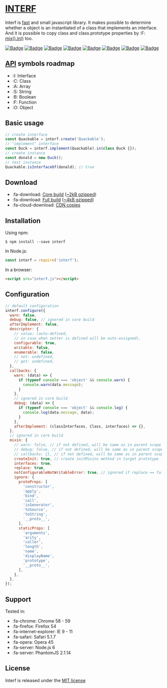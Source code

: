 # <span class="logo">[INTERF](https://shvabuk.github.io/interf) </span>

Interf is [fast](performance.md) and small javascript library.
It makes possible to determine whether a object is an instantiated of a class that implements an interface.
And it is possible to copy class and class.prototype properties by :F: [mix().in()](api/mixin/mix-in.md) too.

<a href="#"><img alt="Badge" src="https://img.shields.io/badge/interfaced-It is about 20% reliable and cooler-518a07.svg?style=flat-square"></a> <a href="#"><img alt="Badge" src="https://img.shields.io/badge/test-badge-518a07.svg?style=flat-square"></a> <a href="#"><img alt="Badge" src="https://img.shields.io/badge/test-badge-518a07.svg?style=flat-square"></a> <a href="#"><img alt="Badge" src="https://img.shields.io/badge/test-badge-518a07.svg?style=flat-square"></a> <a href="#"><img alt="Badge" src="https://img.shields.io/badge/test-badge-518a07.svg?style=flat-square"></a> <a href="#"><img alt="Badge" src="https://img.shields.io/badge/test-badge-518a07.svg?style=flat-square"></a> <a href="#"><img alt="Badge" src="https://img.shields.io/badge/test-badge-518a07.svg?style=flat-square"></a> <a href="#"><img alt="Badge" src="https://img.shields.io/badge/test-badge-518a07.svg?style=flat-square"></a>

## [API](https://shvabuk.github.io/interf/docs) symbols roadmap

* :I: Interface
* :C: Class
* :A: Array
* :S: String
* :B: Boolean
* :F: Function
* :O: Object

## Basic usage

``` javascript
// create interface
const Quackable = interf.create('Quackable');
// "implement" interface
const Duck = interf.implement(Quackable).in(class Duck {});
// create instance
const donald = new Duck();
// test instance
Quackable.isInterfaceOf(donald); // true
```

## Download

* :fa-download: [Core build](https://raw.githubusercontent.com/shvabuk/interf/master/dist/interf-core.js) ([~2kB gzipped](https://raw.githubusercontent.com/shvabuk/interf/master/dist/interf-core.min.js))
* :fa-download: [Full build](https://raw.githubusercontent.com/shvabuk/interf/master/dist/interf.js) ([~4kB gzipped](https://raw.githubusercontent.com/shvabuk/interf/master/dist/interf.min.js))
* :fa-cloud-download: [CDN copies](#)

## Installation

Using npm:
``` shell
$ npm install --save interf
```

In Node.js:
``` javascript
const interf = require('interf');
```

In a browser:
``` html
<script src="interf.js"></script>
```

## Configuration
``` javascript
// default configuration
interf.configure({
  warn: false,
  debug: false, // ignored in core build
  afterImplement: false,
  descriptor: {
    // value: (auto-defined,
    // in case when setter is defined will be auto-assigned),
    configurable: true,
    writable: false,
    enumerable: false,
    // set: undefined,
    // get: undefined,
  },
  callbacks: {
    warn: (data) => {
      if (typeof console === 'object' && console.warn) {
        console.warn(data.message);
      }
    },
    // ignored in core build
    debug: (data) => {
      if (typeof console === 'object' && console.log) {
        console.log(data.message, data);
      }
    },
    afterImplement: (classInterfaces, Class, interfaces) => {},
  },
  // ignored in core build
  mixin: {
    // warn: false, // if not defined, will be same as in parent scope
    // debug: false, // if not defined, will be same as in parent scope
    // callbacks: {}, // if not defined, will be same as in parent scope
    createInit: true, // create initMixins method in target prototype
    interfaces: true,
    replace: true,
    notConfigurableNotWritableError: true, // ignored if replace == false,
    ignore: {
      protoProps: [
        'constructor',
        'apply',
        'bind',
        'call',
        'isGenerator',
        'toSource',
        'toString',
        '__proto__',
      ],
      staticProps: [
        'arguments',
        'arity',
        'caller',
        'length',
        'name',
        'displayName',
        'prototype',
        '__proto__',
      ],
    },
  },
});
```

## Support
Tested in:
* :fa-chrome: Chrome 58 - 59
* :fa-firefox: Firefox 54
* :fa-internet-explorer: IE 9 - 11
* :fa-safari: Safari 5.1.7
* :fa-opera: Opera 45
* :fa-server: Node.js 6
* :fa-server: PhantomJS 2.1.14

## License

Interf is released under the [MIT license](//raw.githubusercontent.com/shvabuk/interf/master/LICENSE.txt)
